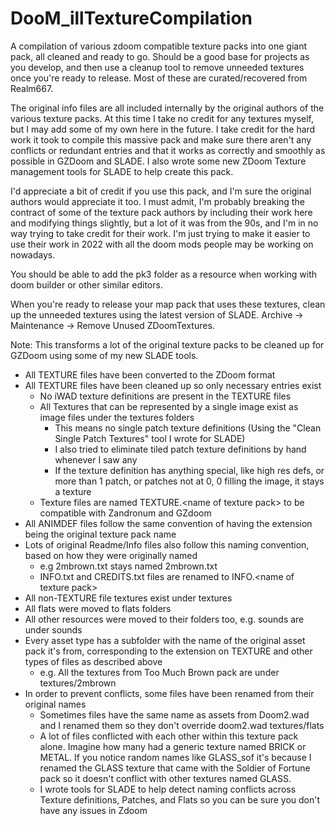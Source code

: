 # DooM_illTextureCompilation
A compilation of various zdoom compatible texture packs into one giant pack, all cleaned and ready to go. Should be a good base for projects as you develop, and then use a cleanup tool to remove unneeded textures once you're ready to release. Most of these are curated/recovered from Realm667.

The original info files are all included internally by the original authors of the various texture packs. At this time I take no credit for any textures myself, but I may add some of my own here in the future.  I take credit for the hard work it took to compile this massive pack and make sure there aren't any conflicts or redundant entries and that it works as correctly and smoothly as possible in GZDoom and SLADE. I also wrote some new ZDoom Texture management tools for SLADE to help create this pack.

I'd appreciate a bit of credit if you use this pack, and I'm sure the original authors would appreciate it too.  I must admit, I'm probably breaking the contract of some of the texture pack authors by including their work here and modifying things slightly, but a lot of it was from the 90s, and I'm in no way trying to take credit for their work.  I'm just trying to make it easier to use their work in 2022 with all the doom mods people may be working on nowadays.

You should be able to add the pk3 folder as a resource when working with doom builder or other similar editors.

When you're ready to release your map pack that uses these textures, clean up the unneeded textures using the latest version of SLADE.
Archive -> Maintenance -> Remove Unused ZDoomTextures.

Note: This transforms a lot of the original texture packs to be cleaned up for GZDoom using some of my new SLADE tools.
- All TEXTURE files have been converted to the ZDoom format
- All TEXTURE files have been cleaned up so only necessary entries exist
  - No iWAD texture definitions are present in the TEXTURE files
  - All Textures that can be represented by a single image exist as image files under the textures folders
    - This means no single patch texture definitions (Using the "Clean Single Patch Textures" tool I wrote for SLADE)
    - I also tried to eliminate tiled patch texture definitions by hand whenever I saw any
    - If the texture definition has anything special, like high res defs, or more than 1 patch, or patches not at 0, 0 filling the image, it stays a texture
  - Texture files are named TEXTURE.\<name of texture pack\> to be compatible with Zandronum and GZdoom
- All ANIMDEF files follow the same convention of having the extension being the original texture pack name
- Lots of original Readme/Info files also follow this naming convention, based on how they were originally named
  - e.g 2mbrown.txt stays named 2mbrown.txt
  - INFO.txt and CREDITS.txt files are renamed to INFO.\<name of texture pack\>
- All non-TEXTURE file textures exist under textures
- All flats were moved to flats folders
- All other resources were moved to their folders too, e.g. sounds are under sounds
- Every asset type has a subfolder with the name of the original asset pack it's from, corresponding to the extension on TEXTURE and other types of files as described above
  - e.g. All the textures from Too Much Brown pack are under textures/2mbrown
- In order to prevent conflicts, some files have been renamed from their original names
  - Sometimes files have the same name as assets from Doom2.wad and I renamed them so they don't override doom2.wad textures/flats
  - A lot of files conflicted with each other within this texture pack alone. Imagine how many had a generic texture named BRICK or METAL. If you notice random names like GLASS_sof it's because I renamed the GLASS texture that came with the Soldier of Fortune pack so it doesn't conflict with other textures named GLASS.
  - I wrote tools for SLADE to help detect naming conflicts across Texture definitions, Patches, and Flats so you can be sure you don't have any issues in Zdoom
